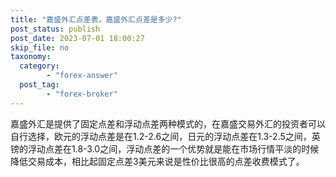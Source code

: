 ```yaml
---
title: "嘉盛外汇点差表，嘉盛外汇点差是多少?"
post_status: publish
post_date: 2023-07-01 18:00:27
skip_file: no
taxonomy:
  category:
        - "forex-answer"
  post_tag:
        - "forex-broker"
---
```


嘉盛外汇是提供了固定点差和浮动点差两种模式的，在嘉盛交易外汇的投资者可以自行选择，欧元的浮动点差是在1.2-2.6之间，日元的浮动点差在1.3-2.5之间，英镑的浮动点差在1.8-3.0之间，浮动点差的一个优势就是能在市场行情平淡的时候降低交易成本，相比起固定点差3美元来说是性价比很高的点差收费模式了。
